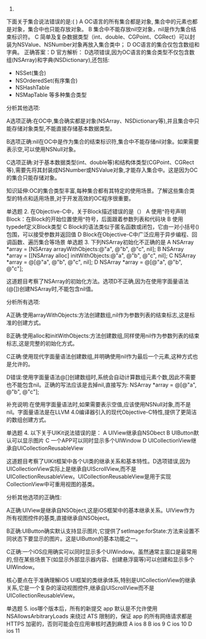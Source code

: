 1.
下面关于集合说法错误的是:( )
A
OC语言的所有集合都是对象, 集合中的元素也都是对象，集合中也只能存放对象。
B
集合中不能存放nil空对象，nil是作为集合结束标识符。
C
简单及复杂数据类型（int、double、CGPoint、CGRect）可以封装为NSValue、NSNumber对象再放入集合类中；
D
OC语言的集合仅包含数组和字典。
正确答案：D
官方解析：
D选项错误,因为OC语言的集合类型不仅包含数组(NSArray)和字典(NSDictionary),还包括:
- NSSet(集合)
- NSOrderedSet(有序集合)
- NSHashTable
- NSMapTable 等多种集合类型

分析其他选项:

A选项正确:在OC中,集合确实都是对象(NSArray、NSDictionary等),并且集合中只能存储对象类型,不能直接存储基本数据类型。

B选项正确:nil在OC中是作为集合的结束标识符,集合中不能存储nil对象。如果需要表示空,可以使用NSNull对象。

C选项正确:对于基本数据类型(int、double等)和结构体类型(CGPoint、CGRect等),需要先将其封装成NSNumber或NSValue对象,才能存入集合中。这是因为OC的集合只能存储对象。

知识延伸:OC的集合类型丰富,每种集合都有其特定的使用场景。了解这些集合类型的特点和适用场景,对于开发高效的OC程序很重要。


单选题
2.
在Objective-C中，关于Block描述错误的是（）
A
使用^符号声明Block：在Block的开始位置使用^符号，后面跟着参数列表和代码块
B
使用typedef定义Block类型
C
Block的语法类似于匿名函数或闭包，它由一对小括号()包围，可以接受参数并返回值
D
Block在Objective-C中广泛应用于异步编程、回调函数、遍历集合等场景
单选题
3.
下列NSArray初始化不正确的是
A
NSArray *array = [NSArray arrayWithObjects:@"a", @"b", @"c", nil];
B
NSArray *array = [[NSArray alloc] initWithObjects:@"a", @"b", @"c", nil];
C
NSArray *array = @[@"a", @"b", @"c", nil];
D
NSArray *array = @[@"a", @"b", @"c"];

这道题目考察了NSArray的初始化方法。选项D不正确,因为在使用字面量语法(@[])创建NSArray时,不能包含nil值。

分析所有选项:

A正确:使用arrayWithObjects:方法创建数组,nil作为参数列表的结束标志,这是标准的创建方式。

B正确:使用alloc和initWithObjects:方法创建数组,同样使用nil作为参数列表的结束标志,这是完整的初始化方式。

C正确:使用现代字面量语法创建数组,并明确使用nil作为最后一个元素,这种方式也是允许的。

D错误:使用字面量语法@[]创建数组时,系统会自动计算数组元素个数,因此不需要也不能包含nil。正确的写法应该是去掉nil,直接写为:
NSArray *array = @[@"a", @"b", @"c"];

补充说明:在使用字面量语法时,如果需要表示空值,应该使用NSNull对象,而不是nil。字面量语法是在LLVM 4.0编译器引入的现代Objective-C特性,提供了更简洁的数组创建方式。

单选题
4.
以下关于UIKit说法错误的是：
A
UIView继承自NSObect
B
UIButton默认可以显示图片
C
一个APP可以同时显示多个UIWindow
D
UICollectionView继承自UICollectionReusableView

这道题目考察了UIKit框架中各个UI类的继承关系和基本特性。D选项错误,因为UICollectionView实际上是继承自UIScrollView,而不是UICollectionReusableView。UICollectionReusableView是用于实现CollectionView中可重用视图的基类。

分析其他选项的正确性:

A正确:UIView是继承自NSObject,这是iOS框架中的基本继承关系。UIView作为所有视图控件的基类,直接继承自NSObject。

B正确:UIButton确实默认支持显示图片,它提供了setImage:forState:方法来设置不同状态下要显示的图片。这是UIButton的基本功能之一。

C正确:一个iOS应用确实可以同时显示多个UIWindow。虽然通常主窗口是最常用的,但在某些场景下(如显示外部显示器内容、创建悬浮窗等)可以创建和显示多个UIWindow。

核心要点在于准确理解iOS UI框架的类继承体系,特别是UICollectionView的继承关系,它是一个复杂的滚动视图控件,继承自UIScrollView而不是UICollectionReusableView。

单选题
5.
ios哪个版本后，所有的新提交 app 默认是不允许使用 NSAllowsArbitraryLoads 来绕过 ATS 限制的，保证 app 的所有网络请求都是 HTTPS 加密的，否则可能会在应用审核时遇到麻烦
A
ios 8
B
ios 9
C
ios 10
D
ios 11